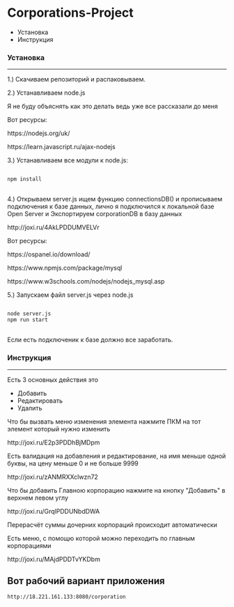 # Corporations-Project

<ul>
	<li>
		Установка</li>
	<li>
		Инструкция</li>
</ul>
<h3><strong>Установка</strong></h3>
<hr>
<p>
	1.) Скачиваем репозиторий и распаковываем.</p>
<p>
	2.) Устанавливаем node.js&nbsp;</p>
<p>
	Я не буду объяснять как это делать ведь уже все рассказали до меня</p>
<p>
	Вот ресурсы:</p>
<p>
	https://nodejs.org/uk/</p>
<p>
	https://learn.javascript.ru/ajax-nodejs</p>
<p>
	3.) Устанавливаем все модули к node.js:</p>
<pre>
<code>
npm install
</code>
</pre>
 
<p>
	4.) Открываем server.js ищем функцию connectionsDB() и прописываем подключения к базе данных, лично я подключился к локальной базе Open Server и Экспортируем corporationDB в базу данных</p>
http://joxi.ru/4AkLPDDUMVELVr
<p>
	Вот ресурсы:</p>
<p>
	https://ospanel.io/download/</p>
<p>
	https://www.npmjs.com/package/mysql</p>
<p>
	https://www.w3schools.com/nodejs/nodejs_mysql.asp</p>

<p>
	5.) Запускаем файл server.js через node.js </p>
	<pre>
<code>
node server.js
npm run start
</code>
</pre>

<p>
	Если есть подключеник к базе должно все заработать.</p>
<h3><strong>Инструкция</strong></h3>	
<hr>

	
	
<p>
	Есть 3 основных действия это&nbsp;</p>
<ul>
	<li>
		Добавить</li>
	<li>
		Редактировать</li>
	<li>
		Удалить</li>
</ul>
<p>Что бы вызвать меню изменения элемента нажмите ПКМ на тот элемент который нужно изменить</p>
	http://joxi.ru/E2p3PDDhBjMDpm
	
	
<p>Есть валидация на добавления и редактирование, на имя меньше одной буквы, на цену меньше 0 и не больше 9999</p>
	http://joxi.ru/zANMRXXclwzn72
	
	
<p>Что бы добавить Главною корпорацию нажмите на кнопку &quot;Добавить&quot; в верхнем левом углу</p>
http://joxi.ru/GrqlPDDUNbdDWA


<p>Перерасчёт суммы дочерних корпораций происходит автоматически</p>

	
<p>Есть меню, с помощю которой можно переходить по главным корпорациями</p>
	http://joxi.ru/MAjdPDDTvYKDbm
	
<h2>Вот рабочий вариант приложения</h2>

	http://18.221.161.133:8080/corporation
<!--<p>Для более удобного скрола используйте комбинацию shift + колесико мышки</p>
